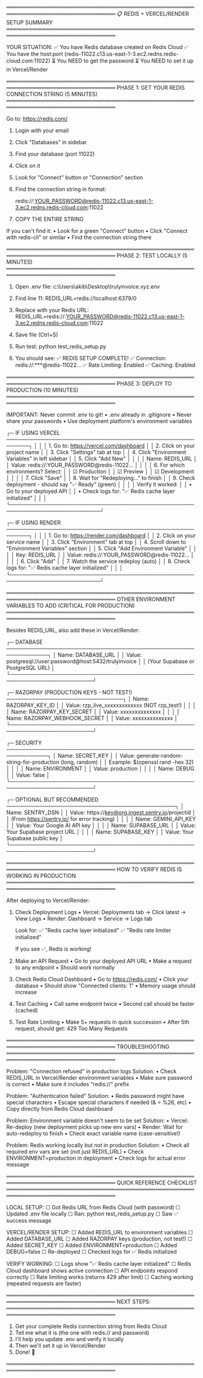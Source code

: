 ═══════════════════════════════════════════════════════════════════════════════
                    📋 REDIS + VERCEL/RENDER SETUP SUMMARY
═══════════════════════════════════════════════════════════════════════════════

YOUR SITUATION:
✅ You have Redis database created on Redis Cloud
✅ You have the host:port (redis-11022.c13.us-east-1-3.ec2.redns.redis-cloud.com:11022)
⏳ You NEED to get the password
⏳ You NEED to set it up in Vercel/Render

═══════════════════════════════════════════════════════════════════════════════
PHASE 1: GET YOUR REDIS CONNECTION STRING (5 MINUTES)
═══════════════════════════════════════════════════════════════════════════════

Go to: https://redis.com/

1. Login with your email
2. Click "Databases" in sidebar
3. Find your database (port 11022)
4. Click on it
5. Look for "Connect" button or "Connection" section
6. Find the connection string in format:
   
   redis://:YOUR_PASSWORD@redis-11022.c13.us-east-1-3.ec2.redns.redis-cloud.com:11022

7. COPY THE ENTIRE STRING

If you can't find it:
  • Look for a green "Connect" button
  • Click "Connect with redis-cli" or similar
  • Find the connection string there

═══════════════════════════════════════════════════════════════════════════════
PHASE 2: TEST LOCALLY (5 MINUTES)
═══════════════════════════════════════════════════════════════════════════════

1. Open .env file:
   c:\Users\akib\Desktop\trulyinvoice.xyz\.env

2. Find line 11:
   REDIS_URL=redis://localhost:6379/0

3. Replace with your Redis URL:
   REDIS_URL=redis://:YOUR_PASSWORD@redis-11022.c13.us-east-1-3.ec2.redns.redis-cloud.com:11022

4. Save file (Ctrl+S)

5. Run test:
   python test_redis_setup.py

6. You should see:
   ✅ REDIS SETUP COMPLETE!
   ✅ Connection: redis://:***@redis-11022...
   ✅ Rate Limiting: Enabled
   ✅ Caching: Enabled

═══════════════════════════════════════════════════════════════════════════════
PHASE 3: DEPLOY TO PRODUCTION (10 MINUTES)
═══════════════════════════════════════════════════════════════════════════════

IMPORTANT: Never commit .env to git!
  • .env already in .gitignore
  • Never share your passwords
  • Use deployment platform's environment variables

┌─ IF USING VERCEL ────────────────────────────────────────────────────────┐
│                                                                          │
│ 1. Go to: https://vercel.com/dashboard                                  │
│ 2. Click on your project name                                           │
│ 3. Click "Settings" tab at top                                          │
│ 4. Click "Environment Variables" in left sidebar                        │
│ 5. Click "Add New"                                                      │
│                                                                          │
│    Name:  REDIS_URL                                                     │
│    Value: redis://:YOUR_PASSWORD@redis-11022...                         │
│                                                                          │
│ 6. For which environments? Select:                                      │
│    ☑ Production                                                         │
│    ☑ Preview                                                            │
│    ☑ Development                                                        │
│                                                                          │
│ 7. Click "Save"                                                         │
│ 8. Wait for "Redeploying..." to finish                                  │
│ 9. Check deployment - should say "✅ Ready" (green)                     │
│                                                                          │
│ Verify it worked:                                                       │
│ • Go to your deployed API                                              │
│ • Check logs for: "✅ Redis cache layer initialized"                   │
│                                                                          │
└──────────────────────────────────────────────────────────────────────────┘

┌─ IF USING RENDER ────────────────────────────────────────────────────────┐
│                                                                          │
│ 1. Go to: https://render.com/dashboard                                  │
│ 2. Click on your service name                                           │
│ 3. Click "Environment" tab at top                                       │
│ 4. Scroll down to "Environment Variables" section                       │
│ 5. Click "Add Environment Variable"                                     │
│                                                                          │
│    Key:   REDIS_URL                                                     │
│    Value: redis://:YOUR_PASSWORD@redis-11022...                         │
│                                                                          │
│ 6. Click "Add"                                                          │
│ 7. Watch the service redeploy (auto)                                    │
│ 8. Check logs for: "✅ Redis cache layer initialized"                   │
│                                                                          │
└──────────────────────────────────────────────────────────────────────────┘

═══════════════════════════════════════════════════════════════════════════════
OTHER ENVIRONMENT VARIABLES TO ADD (CRITICAL FOR PRODUCTION)
═══════════════════════════════════════════════════════════════════════════════

Besides REDIS_URL, also add these in Vercel/Render:

┌─ DATABASE ─────────────────────────────────────────────────────────────┐
│ Name: DATABASE_URL                                                     │
│ Value: postgresql://user:password@host:5432/trulyinvoice              │
│        (Your Supabase or PostgreSQL URL)                              │
└────────────────────────────────────────────────────────────────────────┘

┌─ RAZORPAY (PRODUCTION KEYS - NOT TEST!) ───────────────────────────────┐
│ Name: RAZORPAY_KEY_ID                                                  │
│ Value: rzp_live_xxxxxxxxxxxxx  (NOT rzp_test!)                        │
│                                                                        │
│ Name: RAZORPAY_KEY_SECRET                                             │
│ Value: xxxxxxxxxxxxxx                                                 │
│                                                                        │
│ Name: RAZORPAY_WEBHOOK_SECRET                                         │
│ Value: xxxxxxxxxxxxxx                                                 │
└────────────────────────────────────────────────────────────────────────┘

┌─ SECURITY ─────────────────────────────────────────────────────────────┐
│ Name: SECRET_KEY                                                       │
│ Value: generate-random-string-for-production (long, random)           │
│        Example: $(openssl rand -hex 32)                               │
│                                                                        │
│ Name: ENVIRONMENT                                                      │
│ Value: production                                                      │
│                                                                        │
│ Name: DEBUG                                                            │
│ Value: false                                                           │
└────────────────────────────────────────────────────────────────────────┘

┌─ OPTIONAL BUT RECOMMENDED ─────────────────────────────────────────────┐
│ Name: SENTRY_DSN                                                       │
│ Value: https://key@org.ingest.sentry.io/projectid                    │
│        (From https://sentry.io/ for error tracking)                   │
│                                                                        │
│ Name: GEMINI_API_KEY                                                   │
│ Value: Your Google AI API key                                         │
│                                                                        │
│ Name: SUPABASE_URL                                                     │
│ Value: Your Supabase project URL                                      │
│                                                                        │
│ Name: SUPABASE_KEY                                                     │
│ Value: Your Supabase public key                                       │
└────────────────────────────────────────────────────────────────────────┘

═══════════════════════════════════════════════════════════════════════════════
HOW TO VERIFY REDIS IS WORKING IN PRODUCTION
═══════════════════════════════════════════════════════════════════════════════

After deploying to Vercel/Render:

1. Check Deployment Logs
   • Vercel: Deployments tab → Click latest → View Logs
   • Render: Dashboard → Service → Logs tab
   
   Look for:
   ✅ "Redis cache layer initialized"
   ✅ "Redis rate limiter initialized"
   
   If you see ✅, Redis is working!

2. Make an API Request
   • Go to your deployed API URL
   • Make a request to any endpoint
   • Should work normally

3. Check Redis Cloud Dashboard
   • Go to https://redis.com/
   • Click your database
   • Should show "Connected clients: 1"
   • Memory usage should increase

4. Test Caching
   • Call same endpoint twice
   • Second call should be faster (cached)

5. Test Rate Limiting
   • Make 5+ requests in quick succession
   • After 5th request, should get: 429 Too Many Requests

═══════════════════════════════════════════════════════════════════════════════
TROUBLESHOOTING
═══════════════════════════════════════════════════════════════════════════════

Problem: "Connection refused" in production logs
Solution:
  • Check REDIS_URL in Vercel/Render environment variables
  • Make sure password is correct
  • Make sure it includes "redis://" prefix

Problem: "Authentication failed"
Solution:
  • Redis password might have special characters
  • Escape special characters if needed (& = %26, etc)
  • Copy directly from Redis Cloud dashboard

Problem: Environment variable doesn't seem to be set
Solution:
  • Vercel: Re-deploy (new deployment picks up new env vars)
  • Render: Wait for auto-redeploy to finish
  • Check exact variable name (case-sensitive!)

Problem: Redis working locally but not in production
Solution:
  • Check all required env vars are set (not just REDIS_URL)
  • Check ENVIRONMENT=production in deployment
  • Check logs for actual error message

═══════════════════════════════════════════════════════════════════════════════
QUICK REFERENCE CHECKLIST
═══════════════════════════════════════════════════════════════════════════════

LOCAL SETUP:
  ☐ Got Redis URL from Redis Cloud (with password)
  ☐ Updated .env file locally
  ☐ Ran: python test_redis_setup.py
  ☐ Saw ✅ success message

VERCEL/RENDER SETUP:
  ☐ Added REDIS_URL to environment variables
  ☐ Added DATABASE_URL
  ☐ Added RAZORPAY keys (production, not test!)
  ☐ Added SECRET_KEY
  ☐ Added ENVIRONMENT=production
  ☐ Added DEBUG=false
  ☐ Re-deployed
  ☐ Checked logs for ✅ Redis initialized

VERIFY WORKING:
  ☐ Logs show "✅ Redis cache layer initialized"
  ☐ Redis Cloud dashboard shows active connection
  ☐ API endpoints respond correctly
  ☐ Rate limiting works (returns 429 after limit)
  ☐ Caching working (repeated requests are faster)

═══════════════════════════════════════════════════════════════════════════════
NEXT STEPS:
═══════════════════════════════════════════════════════════════════════════════

1. Get your complete Redis connection string from Redis Cloud
2. Tell me what it is (the one with redis:// and password)
3. I'll help you update .env and verify it locally
4. Then we'll set it up in Vercel/Render
5. Done! 🎉

═══════════════════════════════════════════════════════════════════════════════
